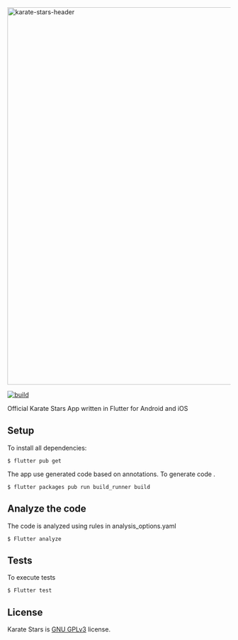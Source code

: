 <img width="851" alt="karate-stars-header" src="https://user-images.githubusercontent.com/5593590/69491420-46440400-0e95-11ea-8978-c6a582aa4267.png">

<a href="https://github.com/xurxodev/karate-stars-app/actions"><img src="https://github.com/xurxodev/karate-stars-app/actions/workflows/ci.yml/badge.svg" alt="build"></a>

Official Karate Stars App written in Flutter for Android and iOS
## Setup

To install all dependencies:

```
$ flutter pub get
```

The app use generated code based on annotations. To generate code .


```
$ flutter packages pub run build_runner build
```

## Analyze the code

The code is analyzed using rules in analysis_options.yaml

```
$ Flutter analyze
```

## Tests

To execute tests

```
$ Flutter test
```

## License
Karate Stars is [GNU GPLv3](https://github.com/xurxodev/karate-stars-app/blob/master/LICENSE) license.
